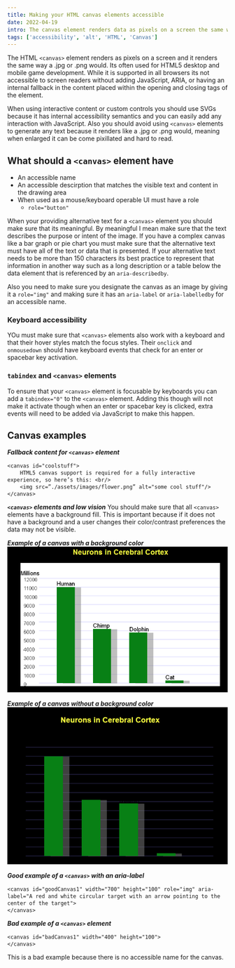 ```yaml
---
title: Making your HTML canvas elements accessible
date: 2022-04-19
intro: The canvas element renders data as pixels on a screen the same way as a .jpg or .png would. While it is supported in all browsers, it is not readily accessible to screen readers without adding some JavaScript, ARIA or having an internal fallback in the content. Read more to learn some ways to ensure your HTML canvas elements are accessible as possible.
tags: ['accessibility', 'alt', 'HTML', 'Canvas']
---
```


The HTML `<canvas>` element renders as pixels on a screen and it renders the same way a .jpg or .png would. Its often used for HTML5 desktop and mobile game development. While it is supported in all browsers its not accessible to screen readers without adding JavaScript, ARIA, or having an internal fallback in the content placed within the opening and closing tags of the element. 

When using interactive content or custom controls you should use SVGs because it has internal accessibility semantics and you can easily add any interaction with JavaScript. Also you should avoid using `<canvas>` elements to generate any text because it renders like a .jpg or .png would, meaning when enlarged it can be come pixillated and hard to read.

## What should a `<canvas>` element have
- An accessible name
- An accessible descirption that matches the visible text and content in the drawing area
- When used as a mouse/keyboard operable UI must have a role
    - `role="button"`

When your providing alternative text for a `<canvas>` element you should make sure that its meaningful. By meaningful I mean make sure that the text describes the purpose or intent of the image. If you have a complex canvas like a bar graph or pie chart you must make sure that the alternative text must have all of the text or data that is presented. If your alternative text needs to be more than 150 characters its best practice to represent that information in another way such as a long description or a table below the data element that is referenced by an `aria-describedby`.

Also you need to make sure you designate the canvas as an image by giving it a `role="img"` and making sure it has an `aria-label` or `aria-labelledby` for an accessible name.

### Keyboard accessibility
YOu must make sure that `<canvas>` elements also work with a keyboard and that their hover styles match the focus styles. Their `onclick` and `onmousedown` should have keyboard events that check for an enter or spacebar key activation. 

### `tabindex` and `<canvas>` elements
To ensure that your `<canvas>` element is focusable by keyboards you can add a `tabindex="0"` to the `<canvas>` element. Adding this though will not make it activate though when an enter or spacebar key is clicked, extra events will need to be added via JavaScript to make this happen. 

## Canvas examples
***Fallback content for `<canvas>` element***
<div class="example">

    <canvas id="coolstuff">
        HTML5 canvas support is required for a fully interactive experience, so here’s this: <br/>
        <img src=”./assets/images/flower.png” alt="some cool stuff"/>
    </canvas>
</div>

***`<canvas>` elements and low vision***
You should make sure that all `<canvas>` elements have a background fill. This is important because if it does not have a background and a user changes their color/contrast preferences the data may not be visible. 

<div class="row">
<div class="col">

***Example of a canvas with a background color***
![Canvas with a background color](../assets/images/chart-background.png)
</div>
<div class="col">

***Example of a canvas without a background color***
![Canvas without a background color](../assets/images/chart-nobackground.png)   
</div>
</div>


***Good example of a `<canvas>` with an aria-label***
<div class="example">
    <canvas id="goodCanvas1" width="200" height="100" style="margin: 0 auto;" role="img"
    aria-label="A red and white circular target with an arrow
        pointing to the center of the target">
    </canvas>
    <script>
	var canvas = document.getElementById("goodCanvas1");
	var ctx = canvas.getContext("2d");
	var centerX = canvas.width / 2;
	var centerY = canvas.height / 2;
	var radius = 40;
	var radius2 = 30;
	var radius3 = 20;
	var radius4 = 10;
	ctx.fillStyle = "#eff2bc";
	ctx.fillRect(0,0,700,100);
	ctx.fillStyle = "green";
	ctx.fillRect(335,0,30,100);
	ctx.fillRect(300,36,100,30);
	ctx.beginPath();
	ctx.arc(centerX, centerY, radius, 0, 2 * Math.PI, false);
	ctx.strokeStyle = 'blue';
	ctx.lineWidth = 5;
	ctx.stroke();
	ctx.fillStyle = "#e22a2a";
	ctx.fill();
	ctx.beginPath();
	ctx.arc(centerX, centerY, radius2, 0, 2 * Math.PI, false);
	ctx.fillStyle = "white";
	ctx.fill();
	ctx.beginPath();
	ctx.arc(centerX, centerY, radius3, 0, 2 * Math.PI, false);
	ctx.fillStyle = "#e22a2a";
	ctx.fill();
	ctx.beginPath();
	ctx.arc(centerX, centerY, radius4, 0, 2 * Math.PI, false);
	ctx.fillStyle = "white";
	ctx.fill();
	ctx.strokeStyle = 'black';
	ctx.lineWidth = 3;
	ctx.beginPath();
	ctx.moveTo(250, 10);
	ctx.lineTo(centerX,centerY);
	ctx.stroke();
	ctx.beginPath();
	ctx.moveTo(345, 40);
	ctx.lineTo(centerX, centerY);
	ctx.lineTo(340,53);
	ctx.lineJoin = 'miter';
	ctx.stroke();
</script>

    <canvas id="goodCanvas1" width="700" height="100" role="img" aria-label="A red and white circular target with an arrow pointing to the center of the target">
    </canvas>
</div>

***Bad example of a `<canvas>` element***
<div class="example">

    <canvas id="badCanvas1" width="400" height="100">
    </canvas>

<p>This is a bad example because there is no accessible name for the canvas.</p>
</div>



